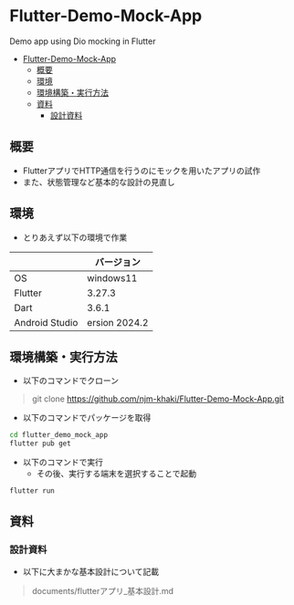 # Flutter-Demo-Mock-App

Demo app using Dio mocking in Flutter

- [Flutter-Demo-Mock-App](#flutter-demo-mock-app)
  - [概要](#概要)
  - [環境](#環境)
  - [環境構築・実行方法](#環境構築実行方法)
  - [資料](#資料)
    - [設計資料](#設計資料)

## 概要

- FlutterアプリでHTTP通信を行うのにモックを用いたアプリの試作
- また、状態管理など基本的な設計の見直し

## 環境

- とりあえず以下の環境で作業

||バージョン|
|--|--|
|OS|windows11|
|Flutter|3.27.3|
|Dart|3.6.1|
|Android Studio|ersion 2024.2|

## 環境構築・実行方法

- 以下のコマンドでクローン

> git clone https://github.com/njm-khaki/Flutter-Demo-Mock-App.git

- 以下のコマンドでパッケージを取得

```bash
cd flutter_demo_mock_app
flutter pub get
```

- 以下のコマンドで実行
  - その後、実行する端末を選択することで起動

```bash
flutter run
```

## 資料

### 設計資料

- 以下に大まかな基本設計について記載

> documents/flutterアプリ_基本設計.md